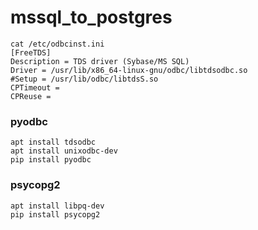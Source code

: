 # mssql_to_postgres


```
cat /etc/odbcinst.ini
[FreeTDS]
Description = TDS driver (Sybase/MS SQL)
Driver = /usr/lib/x86_64-linux-gnu/odbc/libtdsodbc.so
#Setup = /usr/lib/odbc/libtdsS.so
CPTimeout =
CPReuse =
```
### pyodbc
```
apt install tdsodbc
apt install unixodbc-dev
pip install pyodbc
```
### psycopg2
```
apt install libpq-dev
pip install psycopg2
```